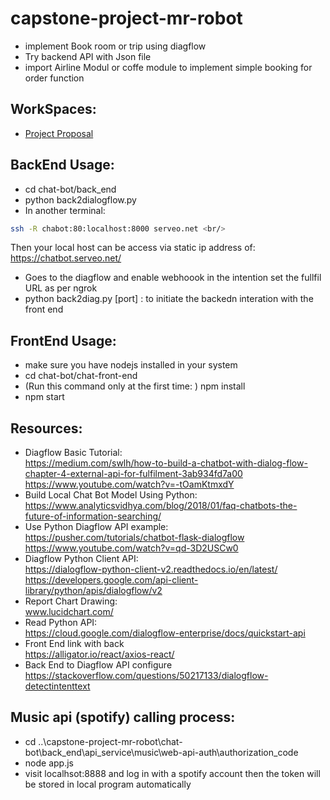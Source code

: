 # capstone-project-mr-robot

* implement Book room or trip using diagflow
* Try backend API with Json file
* import Airline Modul or coffe module to implement simple booking for order function
## WorkSpaces:
* [Project Proposal](https://www.overleaf.com/5973716318hnyngfttwfyj)
## BackEnd Usage:
* cd chat-bot/back_end
* python back2dialogflow.py
* In another terminal:
```bash
ssh -R chabot:80:localhost:8000 serveo.net <br/>
```
Then your local host can be access via static ip address of: <br />
https://chatbot.serveo.net/


* Goes to the diagflow and enable webhoook in the intention set the fullfil URL as per ngrok
* python back2diag.py [port] : to initiate the backedn interation with the front end

## FrontEnd Usage:
* make sure you have nodejs installed in your system
* cd chat-bot/chat-front-end
* (Run this command only at the first time: ) npm install
* npm start

## Resources:
* Diagflow Basic Tutorial: <br />
  https://medium.com/swlh/how-to-build-a-chatbot-with-dialog-flow-chapter-4-external-api-for-fulfilment-3ab934fd7a00 <br />
  https://www.youtube.com/watch?v=-tOamKtmxdY
* Build Local Chat Bot Model Using Python: <br />
  https://www.analyticsvidhya.com/blog/2018/01/faq-chatbots-the-future-of-information-searching/
* Use Python Diagflow API example: <br />
  https://pusher.com/tutorials/chatbot-flask-dialogflow  <br />
  https://www.youtube.com/watch?v=qd-3D2USCw0
* Diagflow Python Client API: <br />
  https://dialogflow-python-client-v2.readthedocs.io/en/latest/
  https://developers.google.com/api-client-library/python/apis/dialogflow/v2 <br />
* Report Chart Drawing: <br />
  www.lucidchart.com/
* Read Python API:<br />
  https://cloud.google.com/dialogflow-enterprise/docs/quickstart-api <br />
* Front End link with back  <br />
https://alligator.io/react/axios-react/<br />
* Back End to Diagflow API configure<br />
https://stackoverflow.com/questions/50217133/dialogflow-detectintenttext

## Music api (spotify) calling process:
* cd ..\capstone-project-mr-robot\chat-bot\back_end\api_service\music\web-api-auth\authorization_code
* node app.js
* visit localhsot:8888 and log in with a spotify account then the token will be stored in local program automatically
